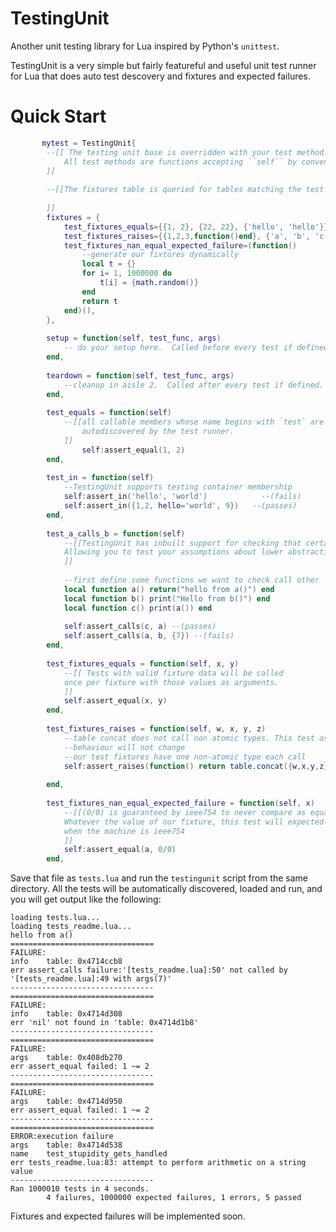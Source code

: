 TestingUnit
===========

Another unit testing library for Lua inspired by Python's `unittest`.

TestingUnit is a very simple but fairly featureful and useful unit test runner for Lua that does auto test descovery and fixtures and expected failures.

Quick Start
===========
```lua
       mytest = TestingUnit{
        --[[ The testing unit base is overridden with your test method.
            All test methods are functions accepting ``self`` by convention.
        ]]
        
        --[[The fixtures table is queried for tables matching the test method name.
        
        ]]
        fixtures = {
            test_fixtures_equals={{1, 2}, {22, 22}, {'hello', 'hello'}},
            test_fixtures_raises={{1,2,3,function()end}, {'a', 'b', 'c', {}}, {{},{},{},{}}},
            test_fixtures_nan_equal_expected_failure=(function()
                --generate our fixtures dynamically
                local t = {} 
                for i= 1, 1000000 do 
                    t[i] = {math.random()}
                end 
                return t 
            end)(),
        },
        
        setup = function(self, test_func, args)
            -- do your setup here.  Called before every test if defined.   
        end,
        
        teardown = function(self, test_func, args)
            --cleanup in aisle 2.  Called after every test if defined.
        end,
        
        test_equals = function(self)
            --[[all callable members whose name begins with `test` are 
                autodiscovered by the test runner.
            ]]
                self:assert_equal(1, 2)
        end,
        
        test_in = function(self)
            --TestingUnit supports testing container membership
            self:assert_in('hello', 'world')            --(fails)
            self:assert_in({1,2, hello='world', 9})   --(passes)
        end,
        
        test_a_calls_b = function(self)
            --[[TestingUnit has inbuilt support for checking that certain functions call others. 
            Allowing you to test your assumptions about lower abstraction levels/confirm certain conditions.
            ]]
            
            --first define some functions we want to check call other
            local function a() return("hello from a()") end
            local function b() print("Hello from b()") end
            local function c() print(a()) end
            
            self:assert_calls(c, a) --(passes)
            self:assert_calls(a, b, {7}) --(fails)
        end,
        
        test_fixtures_equals = function(self, x, y)
            --[[ Tests with valid fixture data will be called 
            once per fixture with those values as arguments.
            ]]
            self:assert_equal(x, y)
        end,
        
        test_fixtures_raises = function(self, w, x, y, z)
            --table concat does not call non atomic types. This test assumes that
            --behaviour will not change
            --our test fixtures have one non-atomic type each call
            self:assert_raises(function() return table.concat({w,x,y,z}, '|')end)
        
        end,
        
        test_fixtures_nan_equal_expected_failure = function(self, x)
            --[[(0/0) is guaranteed by ieee754 to never compare as equal to any value.
            Whatever the value of our fixture, this test will expected-fail 
            when the machine is ieee754
            ]]
            self:assert_equal(a, 0/0) 
        end,
```
Save that file as `tests.lua` and run the `testingunit` script from the same directory.  All the tests will be automatically discovered, loaded and run, and you will get output like the following:

    loading	tests.lua...
    loading	tests_readme.lua...
    hello from a()
    ================================
    FAILURE:
    info	table: 0x4714ccb8
    err	assert_calls failure:'[tests_readme.lua]:50' not called by '[tests_readme.lua]:49 with args(7)'
    --------------------------------
    ================================
    FAILURE:
    info	table: 0x4714d308
    err	'nil' not found in 'table: 0x4714d1b8'
    --------------------------------
    ================================
    FAILURE:
    args	table: 0x408db270
    err	assert_equal failed: 1 ~= 2
    --------------------------------
    ================================
    FAILURE:
    args	table: 0x4714d950
    err	assert_equal failed: 1 ~= 2
    --------------------------------
    ================================
    ERROR:execution failure
    args	table: 0x4714d538
    name	test_stupidity_gets_handled
    err	tests_readme.lua:83: attempt to perform arithmetic on a string value
    --------------------------------
    Ran 1000010 tests in 4 seconds.
            4 failures, 1000000 expected failures, 1 errors, 5 passed


Fixtures and expected failures will be implemented soon.
